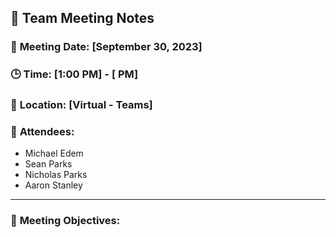 ## 📝 **Team Meeting Notes**

### 📅 **Meeting Date**: [September 30, 2023]

### 🕒 **Time**: [1:00 PM] - [ PM]

### 📍 **Location**: [Virtual - Teams]

### 📣 **Attendees**:
- Michael Edem
- Sean Parks
- Nicholas Parks
- Aaron Stanley

---

### 🎯 **Meeting Objectives**:
